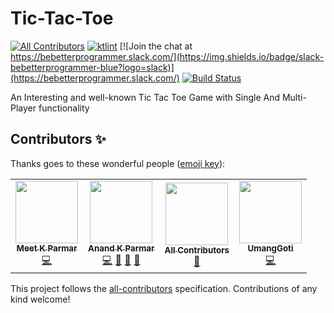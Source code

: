 # Tic-Tac-Toe

[![All Contributors](https://img.shields.io/badge/all_contributors-3-orange.svg?style=flat-square)](#contributors-)
[![ktlint](https://img.shields.io/badge/code%20style-%E2%9D%A4-FF4081.svg)](https://ktlint.github.io/)
[![Join the chat at https://bebetterprogrammer.slack.com/](https://img.shields.io/badge/slack-bebetterprogrammer-blue?logo=slack)](https://bebetterprogrammer.slack.com/)
[![Build Status](https://api.travis-ci.com/Be-Better-Programmer/Tic-Tac-Toe.svg?branch=develop)](https://travis-ci.com/github/Be-Better-Programmer/Tic-Tac-Toe)

An Interesting and well-known Tic Tac Toe Game with Single And Multi-Player functionality

## Contributors ✨

Thanks goes to these wonderful people ([emoji key](https://allcontributors.org/docs/en/emoji-key)):

<!-- ALL-CONTRIBUTORS-LIST:START - Do not remove or modify this section -->
<!-- prettier-ignore-start -->
<!-- markdownlint-disable -->
<table>
  <tr>
    <td align="center"><a href="https://www.linkedin.com/in/meetkparmar/"><img src="https://avatars1.githubusercontent.com/u/40732154?v=4" width="100px;" alt=""/><br /><sub><b>Meet K Parmar</b></sub></a><br /><a href="https://github.com/Be-Better-Programmer/Tic-Tac-Toe/commits?author=meetkparmar" title="Code">💻</a></td>
    <td align="center"><a href="http://linkedin.com/in/anandkparmar"><img src="https://avatars2.githubusercontent.com/u/20661863?v=4" width="100px;" alt=""/><br /><sub><b>Anand K Parmar</b></sub></a><br /><a href="https://github.com/Be-Better-Programmer/Tic-Tac-Toe/commits?author=anandkumarkparmar" title="Code">💻</a> <a href="#projectManagement-anandkumarkparmar" title="Project Management">📆</a> <a href="https://github.com/Be-Better-Programmer/Tic-Tac-Toe/pulls?q=is%3Apr+reviewed-by%3Aanandkumarkparmar" title="Reviewed Pull Requests">👀</a> <a href="#design-anandkumarkparmar" title="Design">🎨</a></td>
    <td align="center"><a href="https://allcontributors.org"><img src="https://avatars1.githubusercontent.com/u/46410174?v=4" width="100px;" alt=""/><br /><sub><b>All Contributors</b></sub></a><br /><a href="https://github.com/Be-Better-Programmer/Tic-Tac-Toe/commits?author=all-contributors" title="Documentation">📖</a></td>
    <td align="center"><a href="https://github.com/UmangGoti"><img src="https://avatars3.githubusercontent.com/u/64679424?v=4" width="100px;" alt=""/><br /><sub><b>UmangGoti</b></sub></a><br /><a href="https://github.com/Be-Better-Programmer/Tic-Tac-Toe/commits?author=UmangGoti" title="Code">💻</a></td>
  </tr>
</table>

<!-- markdownlint-enable -->
<!-- prettier-ignore-end -->
<!-- ALL-CONTRIBUTORS-LIST:END -->

This project follows the [all-contributors](https://github.com/all-contributors/all-contributors) specification. Contributions of any kind welcome!
